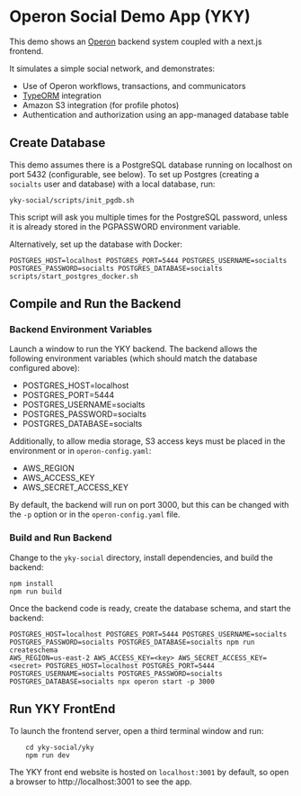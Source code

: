 # Operon Social Demo App (YKY)

This demo shows an [Operon](https://github.com/dbos-inc/operon) backend system coupled with a next.js frontend.

It simulates a simple social network, and demonstrates:
* Use of Operon workflows, transactions, and communicators
* [TypeORM](https://typeorm.io) integration
* Amazon S3 integration (for profile photos)
* Authentication and authorization using an app-managed database table

## Create Database

This demo assumes there is a PostgreSQL database running on localhost on port 5432 (configurable, see below).
To set up Postgres (creating a `socialts` user and database) with a local database, run:
```shell
yky-social/scripts/init_pgdb.sh
```
This script will ask you multiple times for the PostgreSQL password, unless it is already stored in the PGPASSWORD environment variable.

Alternatively, set up the database with Docker:
```
POSTGRES_HOST=localhost POSTGRES_PORT=5444 POSTGRES_USERNAME=socialts POSTGRES_PASSWORD=socialts POSTGRES_DATABASE=socialts scripts/start_postgres_docker.sh
```

## Compile and Run the Backend

### Backend Environment Variables 

Launch a window to run the YKY backend.
The backend allows the following environment variables (which should match the database configured above):

* POSTGRES\_HOST=localhost
* POSTGRES\_PORT=5444
* POSTGRES\_USERNAME=socialts
* POSTGRES\_PASSWORD=socialts
* POSTGRES\_DATABASE=socialts

Additionally, to allow media storage, S3 access keys must be placed in the environment or in `operon-config.yaml`:
* AWS\_REGION
* AWS\_ACCESS\_KEY
* AWS\_SECRET\_ACCESS\_KEY

By default, the backend will run on port 3000, but this can be changed with the `-p` option or in the `operon-config.yaml` file.

### Build and Run Backend

Change to the `yky-social` directory, install dependencies, and build the backend:

```shell
npm install
npm run build
```

Once the backend code is ready, create the database schema, and start the backend:

```shell
POSTGRES_HOST=localhost POSTGRES_PORT=5444 POSTGRES_USERNAME=socialts POSTGRES_PASSWORD=socialts POSTGRES_DATABASE=socialts npm run createschema
AWS_REGION=us-east-2 AWS_ACCESS_KEY=<key> AWS_SECRET_ACCESS_KEY=<secret> POSTGRES_HOST=localhost POSTGRES_PORT=5444 POSTGRES_USERNAME=socialts POSTGRES_PASSWORD=socialts POSTGRES_DATABASE=socialts npx operon start -p 3000
```

## Run YKY FrontEnd

To launch the frontend server, open a third terminal window and run:

```shell
    cd yky-social/yky
    npm run dev
```

The YKY front end website is hosted on `localhost:3001` by default, so open a browser to http://localhost:3001 to see the app.
